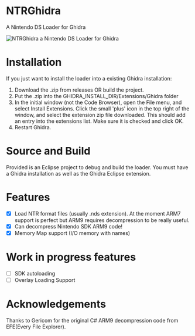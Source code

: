 # NTRGhidra
A Nintendo DS Loader for Ghidra


![NTRGhidra a Nintendo DS Loader for Ghidra](https://media.defense.gov/2019/Apr/04/2002109557/-1/-1/0/190404-D-IM742-1002.PNG)


# Installation

If you just want to install the loader into a existing Ghidra installation:

1. Download the .zip from releases OR build the project.
2. Put the .zip into the GHIDRA_INSTALL_DIR/Extensions/Ghidra folder
3. In the initial window (not the Code Browser), open the File menu, and select Install Extensions. Click the small 'plus' icon in the top right of the window, and select the extension zip file downloaded. This should add an entry into the extensions list. Make sure it is checked and click OK.
4. Restart Ghidra.

# Source and Build

Provided is an Eclipse project to debug and build the loader. You must have a Ghidra installation as well as the Ghidra Eclipse extension.

# Features
 - [x] Load NTR format files (usually .nds extension). At the moment ARM7 support is perfect but ARM9 requires decompression to be really useful.
 - [x] Can decompress Nintendo SDK ARM9 code!
 - [x] Memory Map support (I/O memory with names)

# Work in progress features
 - [ ] SDK autoloading
 - [ ] Overlay Loading Support

# Acknowledgements
Thanks to Gericom for the original C# ARM9 decompression code from EFE(Every File Explorer).

